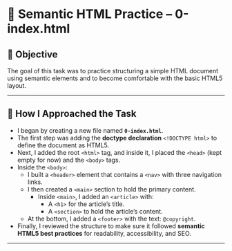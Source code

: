 # 📄 Semantic HTML Practice – 0-index.html  

## 🎯 Objective  
The goal of this task was to practice structuring a simple HTML document using semantic elements and to become comfortable with the basic HTML5 layout.  

---

## 📝 How I Approached the Task  

- I began by creating a new file named **`0-index.html`**.  
- The first step was adding the **doctype declaration** `<!DOCTYPE html>` to define the document as HTML5.  
- Next, I added the root `<html>` tag, and inside it, I placed the `<head>` (kept empty for now) and the `<body>` tags.  
- Inside the `<body>`:  
  - I built a `<header>` element that contains a `<nav>` with three navigation links.  
  - I then created a `<main>` section to hold the primary content.  
    - Inside `<main>`, I added an `<article>` with:  
      - A `<h1>` for the article’s title.  
      - A `<section>` to hold the article’s content.  
  - At the bottom, I added a `<footer>` with the text: `@copyright`.  
- Finally, I reviewed the structure to make sure it followed **semantic HTML5 best practices** for readability, accessibility, and SEO.  

---
